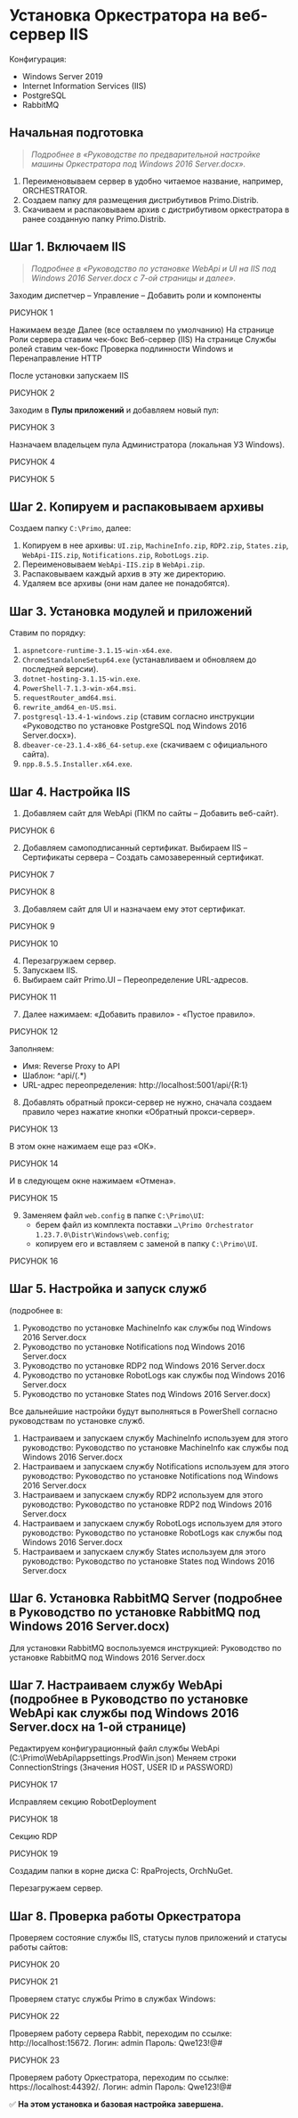 # Установка Оркестратора на веб-сервер IIS

Конфигурация:
-	Windows Server 2019
-	Internet Information Services (IIS)
-	PostgreSQL
-	RabbitMQ


## Начальная подготовка 
> *Подробнее в «Руководстве по предварительной настройке машины Оркестратора под Windows 2016 Server.docx».*

1.	Переименовываем сервер в удобно читаемое название, например, ORCHESTRATOR.
2.	Создаем папку для размещения дистрибутивов Primo.Distrib.
3.	Скачиваем и распаковываем архив с дистрибутивом оркестратора в ранее созданную папку Primo.Distrib.

## Шаг 1. Включаем IIS 
> *Подробнее в «Руководство по установке WebApi и UI на IIS под Windows 2016 Server.docx с 7-ой страницы и далее».*

Заходим диспетчер – Управление – Добавить роли и компоненты

РИСУНОК 1

Нажимаем везде Далее (все оставляем по умолчанию)
На странице Роли сервера ставим чек-бокс Веб-сервер (IIS)
На странице Службы ролей ставим чек-бокс Проверка подлинности Windows и Перенаправление HTTP

После установки запускаем IIS

РИСУНОК 2

Заходим в **Пулы приложений** и добавляем новый пул:

РИСУНОК 3

Назначаем владельцем пула Администратора (локальная УЗ Windows). 

РИСУНОК 4

РИСУНОК 5


## Шаг 2. Копируем и распаковываем архивы

Создаем папку `C:\Primo`, далее:
1.	Копируем в нее архивы: `UI.zip`, `MachineInfo.zip`, `RDP2.zip`, `States.zip`, `WebApi-IIS.zip`, `Notifications.zip`, `RobotLogs.zip`.
2.	Переименовываем `WebApi-IIS.zip` в `WebApi.zip`.
3.	Распаковываем каждый архив в эту же директорию.
4.	Удаляем все архивы (они нам далее не понадобятся).

## Шаг 3. Установка модулей и приложений
Ставим по порядку:
1.	`aspnetcore-runtime-3.1.15-win-x64.exe`.
2.	`ChromeStandaloneSetup64.exe` (устанавливаем и обновляем до последней версии).
3.	`dotnet-hosting-3.1.15-win.exe`.
4.	`PowerShell-7.1.3-win-x64.msi`.
5.	`requestRouter_amd64.msi`.
6.	`rewrite_amd64_en-US.msi`.
7.	`postgresql-13.4-1-windows.zip` (ставим согласно инструкции «Руководство по установке PostgreSQL под Windows 2016 Server.docx»).
8.	`dbeaver-ce-23.1.4-x86_64-setup.exe` (скачиваем с официального сайта).
9.	`npp.8.5.5.Installer.x64.exe`.

## Шаг 4. Настройка IIS

1. Добавляем сайт для WebApi (ПКМ по сайты – Добавить веб-сайт).

РИСУНОК 6

2. Добавляем самоподписанный сертификат. Выбираем IIS – Сертификаты сервера – Создать самозаверенный сертификат.


РИСУНОК 7

РИСУНОК 8

3. Добавляем сайт для UI и назначаем ему этот сертификат.

РИСУНОК 9

РИСУНОК 10

4. Перезагружаем сервер.
5. Запускаем IIS.
6. Выбираем сайт Primo.UI – Переопределение URL-адресов.

РИСУНОК 11

7. Далее нажимаем: «Добавить правило» - «Пустое правило».

РИСУНОК 12

Заполняем:
* Имя: Reverse Proxy to API
* Шаблон: ^api/(.*)
* URL-адрес переопределения: http://localhost:5001/api/{R:1}

8. Добавлять обратный прокси-сервер не нужно, сначала создаем правило через нажатие кнопки «Обратный прокси-сервер».

РИСУНОК 13

В этом окне нажимаем еще раз «ОК».

РИСУНОК 14

И в следующем окне нажимаем «Отмена».

РИСУНОК 15

9. Заменяем файл `web.config` в папке `C:\Primo\UI`:
   * берем файл из комплекта поставки `…\Primo Orchestrator 1.23.7.0\Distr\Windows\web.config`;
   * копируем его и вставляем с заменой в папку `C:\Primo\UI`.

РИСУНОК 16

## Шаг 5. Настройка и запуск служб


(подробнее в: 
1.	Руководство по установке MachineInfo как службы под Windows 2016 Server.docx
2.	Руководство по установке Notifications под Windows 2016 Server.docx
3.	Руководство по установке RDP2 под Windows 2016 Server.docx
4.	Руководство по установке RobotLogs как службы под Windows 2016 Server.docx
5.	Руководство по установке States под Windows 2016 Server.docx)

Все дальнейшие настройки будут выполняться в PowerShell согласно руководствам по установке служб.
1)	Настраиваем и запускаем службу MachineInfo используем для этого руководство: Руководство по установке MachineInfo как службы под Windows 2016 Server.docx
2)	Настраиваем и запускаем службу Notifications используем для этого руководство: Руководство по установке Notifications под Windows 2016 Server.docx
3)	Настраиваем и запускаем службу RDP2 используем для этого руководство: Руководство по установке RDP2 под Windows 2016 Server.docx
4)	Настраиваем и запускаем службу RobotLogs используем для этого руководство: Руководство по установке RobotLogs как службы под Windows 2016 Server.docx
5)	Настраиваем и запускаем службу States используем для этого руководство: Руководство по установке States под Windows 2016 Server.docx

## Шаг 6. Установка RabbitMQ Server (подробнее в Руководство по установке RabbitMQ под Windows 2016 Server.docx)

Для установки RabbitMQ воспользуемся инструкцией: Руководство по установке RabbitMQ под Windows 2016 Server.docx


## Шаг 7. Настраиваем службу WebApi (подробнее в Руководство по установке WebApi как службы под Windows 2016 Server.docx на 1-ой странице)
Редактируем конфигурационный файл службы WebApi (C:\Primo\WebApi\appsettings.ProdWin.json)
Меняем строки ConnectionStrings (Значения HOST, USER ID и PASSWORD)

РИСУНОК 17


Исправляем секцию RobotDeployment

РИСУНОК 18

Секцию RDP

РИСУНОК 19

Создадим папки в корне диска C: RpaProjects, OrchNuGet.

Перезагружаем сервер.


## Шаг 8. Проверка работы Оркестратора
Проверяем состояние службы IIS, статусы пулов приложений и статусы работы сайтов:

РИСУНОК 20

РИСУНОК 21

Проверяем статус службы Primo в службах Windows:

РИСУНОК 22

Проверяем работу сервера Rabbit, переходим по ссылке: http://localhost:15672. 
Логин: admin
Пароль: Qwe123!@#

РИСУНОК 23

Проверяем работу Оркестратора, переходим по ссылке: https://localhost:44392/.
Логин: admin
Пароль: Qwe123!@#

:white_check_mark: **На этом установка и базовая настройка завершена.**




